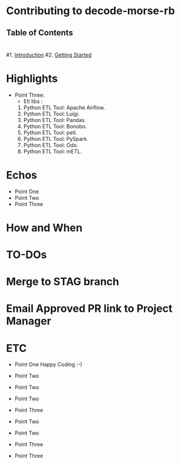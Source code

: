 # Contributing to decode-morse-rb
 ## Table of Contents
 #
 #1. [Introduction](#introduction)
 #2. [Getting Started](#getting-started)

 # Highlights
 
 - Point Three: 
   * Etl libs : 
	1) Python ETL Tool: Apache Airflow.
	2) Python ETL Tool: Luigi.
	3) Python ETL Tool: Pandas.
	4) Python ETL Tool: Bonobo.
	5) Python ETL Tool: petl.
	6) Python ETL Tool: PySpark.
	7) Python ETL Tool: Odo.
	8) Python ETL Tool: mETL. 


 # Echos
 
 - Point One 
 - Point Two
 - Point Three
 
 # How and When 
 


 # TO-DOs
 


 # Merge to STAG branch
 # Email Approved PR link to Project Manager
 # ETC
 - Point One 
Happy Coding :-)
 - Point Two

 - Point Two
 - Point Two
 - Point Three
 - Point Two
 - Point Two
 - Point Three

 - Point Three


